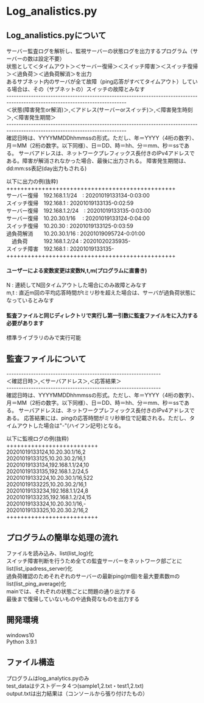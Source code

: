 # Log_analistics.py
## Log_analistics.pyについて
サーバー監査ログを解析し、監視サーバーの状態ログを出力するプログラム（サーバーの数は設定不要）<br>
状態として＜タイムアウト＞＜サーバー復帰＞＜スイッチ障害＞＜スイッチ復帰＞＜過負荷＞＜過負荷解消＞を出力<br>
あるサブネット内のサーバが全て故障（ping応答がすべてタイムアウト）している場合は、その（サブネットの）スイッチの故障とみなす<br>
-------------------------------------------------------------------------------------------------------------------------------<br>
＜状態(障害発生or解消)＞,＜アドレス(サーバーorスイッチ)＞,＜障害発生時刻＞,＜障害発生期間＞<br>
-------------------------------------------------------------------------------------------------------------------------------<br>
確認日時は、YYYYMMDDhhmmssの形式。ただし、年＝YYYY（4桁の数字）、月＝MM（2桁の数字。以下同様）、日＝DD、時＝hh、分＝mm、秒＝ssである。
サーバアドレスは、ネットワークプレフィックス長付きのIPv4アドレスである。障害が解消されなかった場合、最後に出力される。
障害発生期間は、dd:mm:ss表記(day出力もされる)<br>

以下に出力の例(抜粋)<br>
++++++++++++++++++++++++++++++++++++++++++++++++<br>
サーバー復帰　192.168.1.1/24　: 20201019133134-0:03:00<br>
スイッチ復帰　192.168.1       : 20201019133135-0:02:59<br>
サーバー復帰　192.168.1.2/24　: 20201019133135-0:03:00<br>
サーバー復帰　10.20.30.1/16 　: 20201019133124-0:04:00<br>
スイッチ復帰　10.20.30        : 20201019133125-0:03:59<br>
過負荷解消　　10.20.30.1/16   : 20201019095724-0:01:00<br>
　過負荷　　　192.168.1.2/24  : 20201020235935-<br>
スイッチ障害　192.168.1       : 20201019133135-<br>
++++++++++++++++++++++++++++++++++++++++++++++++<br>

#### ユーザーによる変数変更は変数N,t,m(プログラムに直書き)<br>
N : 連続してN回タイムアウトした場合にのみ故障とみなす<br>
m,t : 直近m回の平均応答時間がtミリ秒を超えた場合は、サーバが過負荷状態になっているとみなす<br>
#### 監査ファイルと同じディレクトリで実行し第一引数に監査ファイルをに入力する必要があります
標準ライブラリのみで実行可能

## 監査ファイルについて
---------------------------------------------------------------<br>
＜確認日時＞,＜サーバアドレス＞,＜応答結果＞<br>
---------------------------------------------------------------<br>
確認日時は、YYYYMMDDhhmmssの形式。ただし、年＝YYYY（4桁の数字）、月＝MM（2桁の数字。以下同様）、日＝DD、時＝hh、分＝mm、秒＝ssである。
サーバアドレスは、ネットワークプレフィックス長付きのIPv4アドレスである。
応答結果には、pingの応答時間がミリ秒単位で記載される。ただし、タイムアウトした場合は"-"(ハイフン記号)となる。<br>

以下に監視ログの例(抜粋)<br>
++++++++++++++++++++++++++<br>
20201019133124,10.20.30.1/16,2<br>
20201019133125,10.20.30.2/16,1<br>
20201019133134,192.168.1.1/24,10<br>
20201019133135,192.168.1.2/24,5<br>
20201019133224,10.20.30.1/16,522<br>
20201019133225,10.20.30.2/16,1<br>
20201019133234,192.168.1.1/24,8<br>
20201019133235,192.168.1.2/24,15<br>
20201019133324,10.20.30.1/16,-<br>
20201019133325,10.20.30.2/16,2<br>
++++++++++++++++++++++++++<br>

## プログラムの簡単な処理の流れ
ファイルを読み込み、list(list_log)化<br>
スイッチ障害判断を行うため全ての監査サーバーをネットワーク部ごとにlist(list_ipadress_server)化<br>
過負荷確認のためそれぞれのサーバーの最新ping(m個)を最大要素数mのlist(list_ping_average)化<br>
mainでは、それぞれの状態ごとに問題の通り出力する<br>
最後まで復帰していないものや過負荷なものを出力する<br>

## 開発環境
windows10<br>
Python 3.9.1<br>

## ファイル構造
プログラムはlog_analytics.pyのみ<br>
test_dataはテストデータ４つ(sample1,2.txt・test1,2.txt)<br>
output.txtは出力結果は（コンソールから張り付けたもの）<br>
